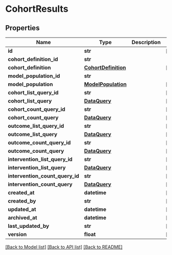 # CohortResults

## Properties
Name | Type | Description | Notes
------------ | ------------- | ------------- | -------------
**id** | **str** |  | [optional] 
**cohort_definition_id** | **str** |  | 
**cohort_definition** | [**CohortDefinition**](CohortDefinition.md) |  | [optional] 
**model_population_id** | **str** |  | 
**model_population** | [**ModelPopulation**](ModelPopulation.md) |  | [optional] 
**cohort_list_query_id** | **str** |  | [optional] 
**cohort_list_query** | [**DataQuery**](DataQuery.md) |  | [optional] 
**cohort_count_query_id** | **str** |  | [optional] 
**cohort_count_query** | [**DataQuery**](DataQuery.md) |  | [optional] 
**outcome_list_query_id** | **str** |  | [optional] 
**outcome_list_query** | [**DataQuery**](DataQuery.md) |  | [optional] 
**outcome_count_query_id** | **str** |  | [optional] 
**outcome_count_query** | [**DataQuery**](DataQuery.md) |  | [optional] 
**intervention_list_query_id** | **str** |  | [optional] 
**intervention_list_query** | [**DataQuery**](DataQuery.md) |  | [optional] 
**intervention_count_query_id** | **str** |  | [optional] 
**intervention_count_query** | [**DataQuery**](DataQuery.md) |  | [optional] 
**created_at** | **datetime** |  | [optional] 
**created_by** | **str** |  | [optional] 
**updated_at** | **datetime** |  | [optional] 
**archived_at** | **datetime** |  | [optional] 
**last_updated_by** | **str** |  | [optional] 
**version** | **float** |  | [optional] 

[[Back to Model list]](../README.md#documentation-for-models) [[Back to API list]](../README.md#documentation-for-api-endpoints) [[Back to README]](../README.md)

